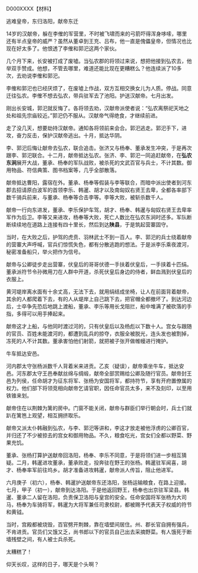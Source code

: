 D000XXXX【材料】

逃难皇帝，东归洛阳，献帝东迁



14岁的汉献帝，躲在李傕的军营里，不时被飞啸而来的弓箭吓得浑身哆嗦，哪里还有半点皇帝的威严？虽然从董卓到王充、吕布，他一直是傀儡皇帝，但情况也比现在好太多了。他恨透了李傕和郭汜这两个家伙。

几个月下来，长安被打成了废墟。当弘农郡的将领过来说，想把他接到弘农去，他举双手赞成。他想，不管去哪里，难道还能比现在更糟糕么？他连续派了10多次，去劝说李傕和郭汜。

李傕和郭汜也已经厌烦了，在废墟上作战，双方互相交换女儿为人质。停战。同意迁往弘农。李傕不想去弘农，带兵驻军去了池阳。护送汉献帝。七月出发。

刚出长安城，郭汜就反悔了。各将领去劝，汉献帝派使者说：“弘农离祭祀天地之处和祖先宗庙较近。”郭汜仍不服从。汉献帝气得绝食，才继续前进。

走了没几天，想要劫持汉献帝。通知各将领前来会合。郭汜逃走。郭汜手下，进攻，奋力反击，保护汉献帝逃出。十月，抵达华阴。

李、郭汜后悔让献帝去弘农，联合追击。张济又与杨奉、董承发生冲突，于是再次跟李、郭汜联合。十二月，献帝抵达弘农。张济、李、郭汜一同追赶献帝，在**弘农东涧**展开大战，董承、杨奉的军队战败，被杀死的文武百官与兵士，不计其数。御用物品、符信典策、图书档案等，几乎全部散落。

献帝抵达曹阳，露宿在外。董承、杨奉等假装与李等联合，而暗中派出使者到河东郡去招请原白波军的首领李乐、韩暹、胡才以及南匈奴右贤王去卑，全都各率部下数千骑兵前来，与董承、杨奉等合击李等。李等大败，被斩杀数千人。

献帝一行向东进发，董承、李乐保护车驾，胡才、杨奉、韩暹与匈奴右贤王去卑率军作为后卫。李等又来进攻，杨奉等大败，死亡人数比在弘农东涧时还多。军队断断续续地在道路上连接有四十里长，然后到达**陕县**，于是筑起营寨固守。



当时，在大败之后，护驾的虎贲、羽林武士不到一百人。李、郭汜的兵士绕着献帝的营寨大声呼喊，官兵们惊慌失色，都有分散逃跑的想法。于是派李乐乘夜渡河，秘密准备船只，举火把作为信号。

献帝与公卿徒步走出营寨，伏皇后的哥哥伏德一手扶着伏皇后，一手挟着十匹绢。董承派符节令孙微用刀在人群中开道，杀死伏皇后身边的侍者，鲜血溅到伏皇后的衣服上。

黄河堤岸离水面有十余丈高，无法下去，就用绢结成坐椅，让人在前面背着献帝，其余的人都爬着下去，有的人从堤岸上自己跳下去，把官帽全都撤坏了。到达河边后，士卒争先恐后地跳上渡船，董承、李乐等用长戈阻拦，船中堆满了被砍落的手指，多得可以用手捧起来。

献帝这才上船，与他同时渡过河的，只有伏皇后以及杨彪以下数十人。宫女与跟随的官员、百姓未能渡河的，都遭到乱兵的掠夺，衣服全被脱光，连头发也被割掉，冻死的人不计其数。董承害怕他们射箭，就把被子张开做帷幔进行掩护。

牛车抵达安邑。

河内郡太守张杨派数千人背着米来进贡。乙亥（疑误），献帝乘坐牛车，抵达安邑。河东郡太守王邑奉献丝绵与绸缎，献帝全部赏赐给公卿及随行官员。献帝封王邑为列侯，任命胡才为征东将军、张杨为安国将军，都持符节，享有开府置僚属的权力。他们部下将领竞相向献帝乞请官职，因任命官员太多，来不及刻印，以至用铁锥来划。

献帝住在以荆棘为篱的房中。门窗不能关闭，献帝与群臣们举行朝会时，兵士们就趴在篱笆上观望，相互拥挤取乐。

献帝又派太仆韩融到弘农，与李、郭汜等讲和，李这才放走被他浮虏的公卿百官，并归还了不少被掠去的宫女和御用物品。不久，粮食吃光，宫女们全都以野菜、野果充饥。



董承、张杨打算护送献帝回洛阳，杨奉、李乐不同意，于是将领们进一步相互猜疑。二月，韩暹进攻董承，董承败走，投奔驻在野王的张杨。韩暹驻军闻喜，胡才、杨奉率军前往坞乡。胡才准备进攻韩暹，献帝派人传旨，阻止他进军。



六月庚子（初六），杨奉、韩暹护送献帝东还洛阳，张杨运输粮食，在路上迎接。七月，甲子（初一），献帝到达洛阳。于是他返回野王，杨奉也出京驻军梁县。韩暹、董承二人留在洛阳，负责保卫洛阳与皇宫的安全。任命安国将军张杨为大司马，杨奉为车骑将军，韩暹为大将军兼任司隶校尉，都被赐予代表天子权威的符节和黄钺。

当时，宫殿都被烧毁，百官劈开荆棘，靠在墙壁间居住。州、郡长官自拥有强兵，不肯进贡。官员们又饿又乏，尚书郎以下的官员自己出去采摘野菜。有人饿死于断墙残壁之间，有人被士兵杀死。

太糟糕了！

仰天长叹，这样的日子，哪天是个头啊？










































